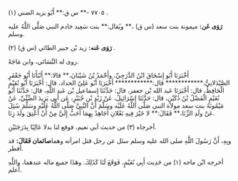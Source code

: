 ٧٧٠٥ -** س ق:** أَبُو يزيد الضني (١) .

**رَوَى عَن:** ميمونة بنت سعد (س ق) ،** ويُقال:** بنت سَعِيد خادم النبي صَلَّى اللَّهُ عليه وسلم.

**رَوَى عَنه:** زيد بْن جبير الطائي (س ق) (٢) .

روى له النَّسَائي، وابن مَاجَهْ.

أَخْبَرَنَا أَبُو إِسْحَاقَ ابْنُ الدَّرَجِيِّ، وأَحْمَدُ بْنُ شَيْبَانَ،** قالا:** أَنْبَأَنَا أَبُو جَعْفَرٍ الصَّيْدَلانِيُّ،************ قال:************ أَخْبَرَنَا أَبُو عَلِيّ الحداد، قال: أَخْبَرَنَا أَبُو نُعَيْمٍ الْحَافِظُ، قال: أَخْبَرَنَا عَبد الله بْن جعفر، قال: حَدَّثَنَا إسماعيل بْن عَبد اللَّهِ، قال: حَدَّثَنَا أَبُو نُعَيْمٍ الْفَضْلُ بْنُ دُكَيْنٍ، قال: حَدَّثَنَا إِسْرَائِيلُ، عَنْ زَيْدِ بْنِ جُبَيْرٍ، عَن أَبِي يَزِيدَ الضِّنِّيِّ، عَنْ مَيْمُونَةَ بنت سعد مولاة النبي صَلَّى اللَّهُ عَلَيْه وسَلَّمَ أَنَّ النَّبِيَّ صَلَّى اللَّهُ عَلَيْهِ وسَلَّمَ سُئِلَ عَنْ ولَدِ الزِّنَا،** فَقَالَ:** لا خَيْرَ فِيهِ نَعْلانِ أُجَاهِدُ بِهِمَا أَحَبُّ إِلَيَّ مِنْ أَنْ أَعْتِقَ ولَدَ زِنَا.

أخرجاه (٣) من حديث أبي نعيم، فوقع لنا بدلا عَالِيًا بِدَرَجَتَيْنِ.

وبِهِ، أَنَّ رَسُولَ اللَّهِ صلى الله عليه وسلم سئل عن رجل قتل امرأته وهما**صائمان فَقَالَ:** قد أفطر.

أخرجه ابْن ماجه (١) من حَدِيث أَبِي نُعَيْمٍ، فَوَقَعَ لَنَا كَذَلِكَ. وهَذَا جميع ماله عندهما، واللَّهِ أعلم.